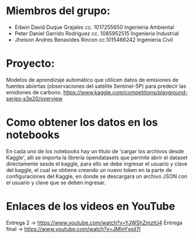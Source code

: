 # Miembros del grupo:
* Edwin David Duque Grajales cc. 1017255650 Ingenieria Ambiental 	
* Peter Daniel Garrido Rodriguez cc. 1085952515 Ingenieria Industrial	
* Jheison Andres Benavides Rincon cc.1015466242 Ingenieria Civil	

# Proyecto: 
Modelos de aprendizaje automático que utilicen datos de emisiones de fuentes abiertas (observaciones del satélite Sentinel-5P) para predecir las emidiones de carbono. 
https://www.kaggle.com/competitions/playground-series-s3e20/overview

# Como obtener los datos en los notebooks
En cada uno de los notebooks hay un titulo de 'cargar los archivos desde Kaggle', allí se importa la libreria opendatasets que permite abrir el dataset
directamente sesde el kaggle, para ello se debe ingresar el usuario y clave del kaggle, el cual se obtiene creando un nuevo token en la parte de configuraciones del Kaggle, en donde se descargara un archivo JSON con el usuario y clave que se deben ingresar.

# Enlaces de los videos en YouTube
Entrega 2 -> https://www.youtube.com/watch?v=YJWShZmztU4
  Entrega final -> https://www.youtube.com/watch?v=JMInYvoiI7I
